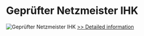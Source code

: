 # Geprüfter Netzmeister IHK
![Geprüfter Netzmeister IHK](https://mycommerce.akamaized.net/api/pimages/P300644592/BIG/300644592.JPG)
[>> Detailed information](https://secure.shareit.com/shareit/product.html?productid=300644592&affiliateid=200057808)